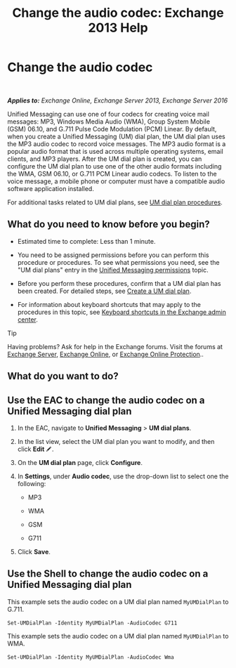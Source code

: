 ﻿---
title: 'Change the audio codec: Exchange 2013 Help'
TOCTitle: Change the audio codec
ms:assetid: 139b2ccd-28c5-46c0-9050-777f4f59aade
ms:mtpsurl: https://technet.microsoft.com/en-us/library/Aa996342(v=EXCHG.150)
ms:contentKeyID: 49315360
ms.date: 12/10/2017
mtps_version: v=EXCHG.150
---

# Change the audio codec

 

_**Applies to:** Exchange Online, Exchange Server 2013, Exchange Server 2016_


Unified Messaging can use one of four codecs for creating voice mail messages: MP3, Windows Media Audio (WMA), Group System Mobile (GSM) 06.10, and G.711 Pulse Code Modulation (PCM) Linear. By default, when you create a Unified Messaging (UM) dial plan, the UM dial plan uses the MP3 audio codec to record voice messages. The MP3 audio format is a popular audio format that is used across multiple operating systems, email clients, and MP3 players. After the UM dial plan is created, you can configure the UM dial plan to use one of the other audio formats including the WMA, GSM 06.10, or G.711 PCM Linear audio codecs. To listen to the voice message, a mobile phone or computer must have a compatible audio software application installed.

For additional tasks related to UM dial plans, see [UM dial plan procedures](um-dial-plan-procedures-exchange-2013-help.md).

## What do you need to know before you begin?

  - Estimated time to complete: Less than 1 minute.

  - You need to be assigned permissions before you can perform this procedure or procedures. To see what permissions you need, see the "UM dial plans" entry in the [Unified Messaging permissions](unified-messaging-permissions-exchange-2013-help.md) topic.

  - Before you perform these procedures, confirm that a UM dial plan has been created. For detailed steps, see [Create a UM dial plan](create-a-um-dial-plan-exchange-2013-help.md).

  - For information about keyboard shortcuts that may apply to the procedures in this topic, see [Keyboard shortcuts in the Exchange admin center](keyboard-shortcuts-in-the-exchange-admin-center-exchange-online-protection-help.md).


> [!TIP]
> Having problems? Ask for help in the Exchange forums. Visit the forums at <A href="https://go.microsoft.com/fwlink/p/?linkid=60612">Exchange Server</A>, <A href="https://go.microsoft.com/fwlink/p/?linkid=267542">Exchange Online</A>, or <A href="https://go.microsoft.com/fwlink/p/?linkid=285351">Exchange Online Protection</A>..



## What do you want to do?

## Use the EAC to change the audio codec on a Unified Messaging dial plan

1.  In the EAC, navigate to **Unified Messaging** \> **UM dial plans**.

2.  In the list view, select the UM dial plan you want to modify, and then click **Edit** ![Edit icon](images/JJ218640.6f53ccb2-1f13-4c02-bea0-30690e6ea71d(EXCHG.150).gif "Edit icon").

3.  On the **UM dial plan** page, click **Configure**.

4.  In **Settings**, under **Audio codec**, use the drop-down list to select one the following:
    
      - MP3
    
      - WMA
    
      - GSM
    
      - G711

5.  Click **Save**.

## Use the Shell to change the audio codec on a Unified Messaging dial plan

This example sets the audio codec on a UM dial plan named `MyUMDialPlan` to G.711.

    Set-UMDialPlan -Identity MyUMDialPlan -AudioCodec G711

This example sets the audio codec on a UM dial plan named `MyUMDialPlan` to WMA.

    Set-UMDialPlan -Identity MyUMDialPlan -AudioCodec Wma

